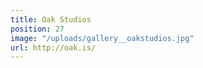 ```yaml
---
title: Oak Studios
position: 27
image: "/uploads/gallery__oakstudios.jpg"
url: http://oak.is/
---
```



